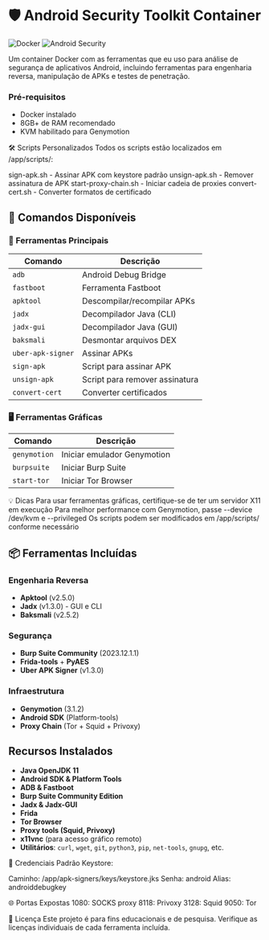 # 🛡️ Android Security Toolkit Container

![Docker](https://img.shields.io/badge/Docker-Container-blue)
![Android Security](https://img.shields.io/badge/Android-Security-brightgreen)

Um container Docker com as ferramentas que eu uso para análise de segurança de aplicativos Android, incluindo ferramentas para engenharia reversa, manipulação de APKs e testes de penetração.

### Pré-requisitos
- Docker instalado
- 8GB+ de RAM recomendado
- KVM habilitado para Genymotion


🛠️ Scripts Personalizados
Todos os scripts estão localizados em /app/scripts/:

sign-apk.sh - Assinar APK com keystore padrão
unsign-apk.sh - Remover assinatura de APK
start-proxy-chain.sh - Iniciar cadeia de proxies
convert-cert.sh - Converter formatos de certificado

## 🔧 Comandos Disponíveis

### 🧰 Ferramentas Principais

| Comando             | Descrição                                |
|---------------------|-------------------------------------------|
| `adb`               | Android Debug Bridge                      |
| `fastboot`          | Ferramenta Fastboot                       |
| `apktool`           | Descompilar/recompilar APKs              |
| `jadx`              | Decompilador Java (CLI)                   |
| `jadx-gui`          | Decompilador Java (GUI)                   |
| `baksmali`          | Desmontar arquivos DEX                    |
| `uber-apk-signer`   | Assinar APKs                              |
| `sign-apk`          | Script para assinar APK                   |
| `unsign-apk`        | Script para remover assinatura            |
| `convert-cert`      | Converter certificados                    |

### 🖥️ Ferramentas Gráficas

| Comando        | Descrição                        |
|----------------|-----------------------------------|
| `genymotion`   | Iniciar emulador Genymotion      |
| `burpsuite`    | Iniciar Burp Suite               |
| `start-tor`    | Iniciar Tor Browser              |

💡 Dicas
Para usar ferramentas gráficas, certifique-se de ter um servidor X11 em execução
Para melhor performance com Genymotion, passe --device /dev/kvm e --privileged
Os scripts podem ser modificados em /app/scripts/ conforme necessário

## 📦 Ferramentas Incluídas

### Engenharia Reversa
- **Apktool** (v2.5.0)
- **Jadx** (v1.3.0) - GUI e CLI
- **Baksmali** (v2.5.2)

### Segurança
- **Burp Suite Community** (2023.12.1.1)
- **Frida-tools** + **PyAES**
- **Uber APK Signer** (v1.3.0)

### Infraestrutura
- **Genymotion** (3.1.2)
- **Android SDK** (Platform-tools)
- **Proxy Chain** (Tor + Squid + Privoxy)

## Recursos Instalados

- **Java OpenJDK 11**
- **Android SDK & Platform Tools**
- **ADB & Fastboot**
- **Burp Suite Community Edition**
- **Jadx & Jadx-GUI**
- **Frida**
- **Tor Browser**
- **Proxy tools (Squid, Privoxy)**
- **x11vnc** (para acesso gráfico remoto)
- **Utilitários**: `curl`, `wget`, `git`, `python3`, `pip`, `net-tools`, `gnupg`, etc.

🔐 Credenciais Padrão
Keystore:

Caminho: /app/apk-signers/keys/keystore.jks
Senha: android
Alias: androiddebugkey

🌐 Portas Expostas
1080: SOCKS proxy
8118: Privoxy
3128: Squid
9050: Tor

📄 Licença
Este projeto é para fins educacionais e de pesquisa. Verifique as licenças individuais de cada ferramenta incluída.

